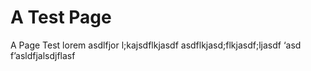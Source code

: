 # A Test Page

A Page Test lorem asdlfjor l;kajsdflkjasdf
asdflkjasd;flkjasdf;ljasdf
‘asd
f’asldfjalsdjflasf

